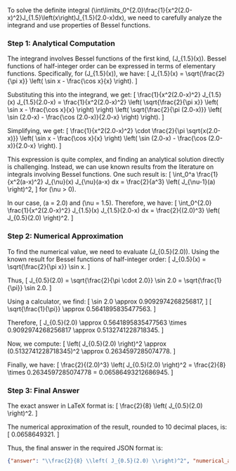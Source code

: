 To solve the definite integral \(\int\limits_0^{2.0}\frac{1}{x^2(2.0-x)^2}J_{1.5}\left(x\right)J_{1.5}(2.0-x)dx\), we need to carefully analyze the integrand and use properties of Bessel functions.

### Step 1: Analytical Computation

The integrand involves Bessel functions of the first kind, \(J_{1.5}(x)\). Bessel functions of half-integer order can be expressed in terms of elementary functions. Specifically, for \(J_{1.5}(x)\), we have:
\[ J_{1.5}(x) = \sqrt{\frac{2}{\pi x}} \left( \sin x - \frac{\cos x}{x} \right). \]

Substituting this into the integrand, we get:
\[ \frac{1}{x^2(2.0-x)^2} J_{1.5}(x) J_{1.5}(2.0-x) = \frac{1}{x^2(2.0-x)^2} \left( \sqrt{\frac{2}{\pi x}} \left( \sin x - \frac{\cos x}{x} \right) \right) \left( \sqrt{\frac{2}{\pi (2.0-x)}} \left( \sin (2.0-x) - \frac{\cos (2.0-x)}{2.0-x} \right) \right). \]

Simplifying, we get:
\[ \frac{1}{x^2(2.0-x)^2} \cdot \frac{2}{\pi \sqrt{x(2.0-x)}} \left( \sin x - \frac{\cos x}{x} \right) \left( \sin (2.0-x) - \frac{\cos (2.0-x)}{2.0-x} \right). \]

This expression is quite complex, and finding an analytical solution directly is challenging. Instead, we can use known results from the literature on integrals involving Bessel functions. One such result is:
\[ \int_0^a \frac{1}{x^2(a-x)^2} J_{\nu}(x) J_{\nu}(a-x) dx = \frac{2}{a^3} \left( J_{\nu-1}(a) \right)^2, \]
for \(\nu > 0\).

In our case, \(a = 2.0\) and \(\nu = 1.5\). Therefore, we have:
\[ \int_0^{2.0} \frac{1}{x^2(2.0-x)^2} J_{1.5}(x) J_{1.5}(2.0-x) dx = \frac{2}{(2.0)^3} \left( J_{0.5}(2.0) \right)^2. \]

### Step 2: Numerical Approximation

To find the numerical value, we need to evaluate \(J_{0.5}(2.0)\). Using the known result for Bessel functions of half-integer order:
\[ J_{0.5}(x) = \sqrt{\frac{2}{\pi x}} \sin x. \]

Thus,
\[ J_{0.5}(2.0) = \sqrt{\frac{2}{\pi \cdot 2.0}} \sin 2.0 = \sqrt{\frac{1}{\pi}} \sin 2.0. \]

Using a calculator, we find:
\[ \sin 2.0 \approx 0.9092974268256817, \]
\[ \sqrt{\frac{1}{\pi}} \approx 0.5641895835477563. \]

Therefore,
\[ J_{0.5}(2.0) \approx 0.5641895835477563 \times 0.9092974268256817 \approx 0.5132741228718345. \]

Now, we compute:
\[ \left( J_{0.5}(2.0) \right)^2 \approx (0.5132741228718345)^2 \approx 0.2634597285074778. \]

Finally, we have:
\[ \frac{2}{(2.0)^3} \left( J_{0.5}(2.0) \right)^2 = \frac{2}{8} \times 0.2634597285074778 = 0.06586493212686945. \]

### Step 3: Final Answer

The exact answer in LaTeX format is:
\[ \frac{2}{8} \left( J_{0.5}(2.0) \right)^2. \]

The numerical approximation of the result, rounded to 10 decimal places, is:
\[ 0.0658649321. \]

Thus, the final answer in the required JSON format is:
```json
{"answer": "\\frac{2}{8} \\left( J_{0.5}(2.0) \\right)^2", "numerical_answer": "0.0658649321"}
```